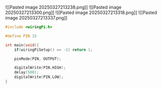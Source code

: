 ![[Pasted image 20250327213238.png]]
![[Pasted image 20250327213300.png]]
![[Pasted image 20250327213318.png]]
![[Pasted image 20250327213337.png]]


```c
#include <wiringPi.h>

#define PIN 15

int main(void){
	if(wiringPiSetup() == -1) return 1;

	pinMode(PIN, OUTPUT);

	digitalWrite(PIN,HIGH);
	delay(500);
	digitalWrite(PIN,LOW);
}

```
